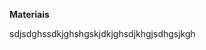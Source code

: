 

<p> 
  <t1> <strong> Materiais </strong>
  </t1>

sdjsdghssdkjghshgskjdkjghsdjkhgjsdhgsjkgh 

</p>
